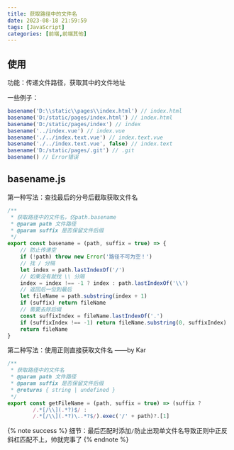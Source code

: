 ```yaml
---
title: 获取路径中的文件名
date: 2023-08-18 21:59:59
tags: [JavaScript]
categories: [前端,前端其他]
---
```


## 使用

功能：传递文件路径，获取其中的文件地址

一些例子：

```js
basename('D:\\static\\pages\\index.html') // index.html
basename('D:/static/pages/index.html') // index.html
basename('D:/static/pages/index') // index
basename('../index.vue') // index.vue
basename('./../index.text.vue') // index.text.vue
basename('./../index.text.vue', false) // index.text
basename('D:/static/pages/.git') // .git
basename() // Error错误
```

## basename.js

第一种写法：查找最后的分号后截取获取文件名

```js
/**
 * 获取路径中的文件名，仿path.basename
 * @param path 文件路径
 * @param suffix 是否保留文件后缀
 */
export const basename = (path, suffix = true) => {
    // 防止传递空
    if (!path) throw new Error('路径不可为空！')
    // 找 / 分隔
    let index = path.lastIndexOf('/')
    // 如果没有就找 \\ 分隔
    index = index !== -1 ? index : path.lastIndexOf('\\')
    // 返回后一位到最后
    let fileName = path.substring(index + 1)
    if (suffix) return fileName
    // 需要去除后缀
    const suffixIndex = fileName.lastIndexOf('.')
    if (suffixIndex !== -1) return fileName.substring(0, suffixIndex)
    return fileName
}
```

第二种写法：使用正则直接获取文件名 ——by Kar

```js
/**
 * 获取路径中的文件名
 * @param path 文件路径
 * @param suffix 是否保留文件后缀
 * @returns { string | undefined }
 */
export const getFileName = (path, suffix = true) => (suffix ?
        /.*[/\\](.*?)$/ :
        /.*[/\\](.*?)\..*?$/).exec('/' + path)?.[1]
```

{% note success %}
细节：最后匹配时添加`/`防止出现单文件名导致正则中正反斜杠匹配不上，帅就完事了
{% endnote %}
